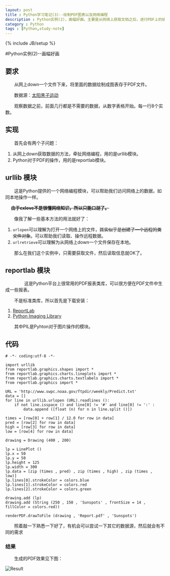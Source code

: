 ```yaml
---
layout: post
title : Python学习笔记(3)--绘制PDF图表以及网络编程
description : Python实例(2)，画幅好画。主要是从网络上获取文档之后，进行PDF上的绘制图表。
category : Python
tags : [Python,study-note]
---
```

{% include JB/setup %}

#Python实例(2)--画幅好画

## 要求

　　从网上down一个文件下来，将里面的数据绘制成图表存于PDF文件。

　　数据源：[太阳黑子运动](http://www.swpc.noaa.gov/ftpdir/weekly/Predict.txt)

　　观察数据之前，前面几行都是不需要的数据，从数字表格开始。每一行8个实数。

## 实现

　　首先会有两个子问题：

1.  从网上down获取数据的方法，牵扯网络编程，用的是urllib模块。
2.  Python对于PDF的操作，用的是reportlab模块。

## urllib 模块

　　这是Python提供的一个网络编程模块，可以帮助我们访问网络上的数据，如同本地操作一样。

　	<del>**由于cxlove不是很懂网络知识，所以只能口胡了。**</del>

　　像我了解一些基本方法的用法就好了：

1. `urlopen`可以理解为打开一个网络上的文件，<del>其实似乎是创建了一个远程的类文件对象</del>。可以帮助我们读取、操作远程数据。
2. `urlretrieve`可以理解为从网络上down一个文件保存在本地。

　　那么在我们这个实例中，只需要获取文件，然后读取信息就OK了。

## reportlab 模块
　　
　　这是Python平台上很常用的PDF报表类库，可以很方便在PDF文件中生成一些报表。

　　不是标准类库，所以首先是下载安装：
1.  [ReportLab](https://www.reportlab.com/software/downloads/)
2.  [Python Imaging Library](http://www.pythonware.com/products/pil/)

　　其中PIL是Pyhton对于图片操作的模块。

## 代码

    # -*- coding:utf-8 -*-
    
    import urllib
    from reportlab.graphics.shapes import *
    from reportlab.graphics.charts.lineplots import *
    from reportlab.graphics.charts.textlabels import *
    from reportlab.graphics import *
    
    URL = 'http://www.swpc.noaa.gov/ftpdir/weekly/Predict.txt'
    data = []
    for line in urllib.urlopen (URL).readlines ():
    	if not line.isspace () and line[0] != '#' and line[0] != ':' :
    		data.append ([float (n) for n in line.split ()])
    
    times = [row[0] + row[1] / 12.0 for row in data]
    pred = [row[2] for row in data]
    high = [row[3] for row in data]
    low = [row[4] for row in data]
    
    drawing = Drawing (400 , 200)
    
    lp = LinePlot ()
    lp.x = 50
    lp.y = 50
    lp.height = 125
    lp.width = 300
    lp.data = [zip (times , pred) , zip (times , high) , zip (times , low)]
    lp.lines[0].strokeColor = colors.blue
    lp.lines[1].strokeColor = colors.red
    lp.lines[2].strokeColor = colors.green
    
    drawing.add (lp)
    drawing.add (String (250 , 150 , 'Sunspots' , frontSize = 14 , fillColor = colors.red))
    
    renderPDF.drawToFile (drawing , 'Report.pdf' , 'Sunspots')
    
　　照着敲一下熟悉一下好了，有机会可以尝试一下其它的数据源，然后就会有不同的需求

### 结果

　　生成的PDF效果见下图：

![Result](\images\PythonNote3_1.png)
